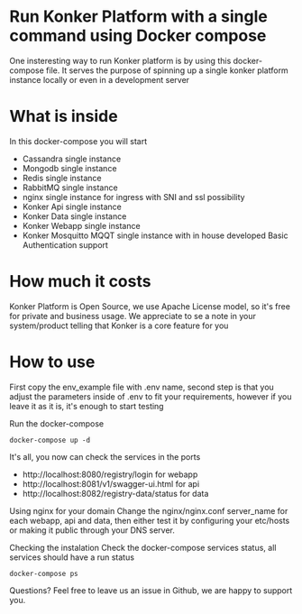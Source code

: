 # Run Konker Platform with a single command using Docker compose
One insteresting way to run Konker platform is by using this docker-compose file. It serves the purpose of spinning up a single konker platform instance locally or even in a development server

# What is inside
In this docker-compose you will start
- Cassandra single instance
- Mongodb single instance
- Redis single instance
- RabbitMQ single instance
- nginx single instance for ingress with SNI and ssl possibility
- Konker Api single instance
- Konker Data single instance
- Konker Webapp single instance
- Konker Mosquitto MQQT single instance with in house developed Basic Authentication support


# How much it costs
Konker Platform is Open Source, we use Apache License model, so it's free for private and business usage. We appreciate to se a note in your system/product telling that Konker is a core feature for you


# How to use
First copy the env_example file with .env name, second step is that you adjust the parameters inside of .env to fit your requirements, however if you leave it as it is, it's enough to start testing

Run the docker-compose
```
docker-compose up -d
```
It's all, you now can check the services in the ports
- http://localhost:8080/registry/login for webapp
- http://localhost:8081/v1/swagger-ui.html for api
- http://localhost:8082/registry-data/status for data

Using nginx for your domain
Change the nginx/nginx.conf server_name for each webapp, api and data, then either test it by configuring your etc/hosts or making it public through your DNS server.

Checking the instalation
Check the docker-compose services status, all services should have a run status
```
docker-compose ps
```


Questions?
Feel free to leave us an issue in Github, we are happy to support you.

